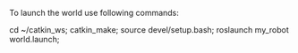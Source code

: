 To launch the world use following commands:

cd ~/catkin_ws;
catkin_make;
source devel/setup.bash;
roslaunch my_robot world.launch;
